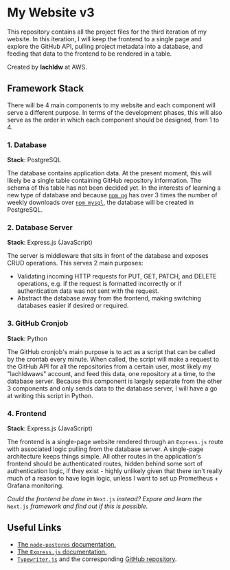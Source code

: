 # My Website v3

This repository contains all the project files for the third iteration of my website. In this iteration, I will keep the frontend to a single page and explore the GitHub API, pulling project metadata into a database, and feeding that data to the frontend to be rendered in a table.

Created by **lachldw** at AWS.

## Framework Stack

There will be 4 main components to my website and each component will serve a different purpose. In terms of the development phases, this will also serve as the order in which each component should be designed, from 1 to 4.

### 1. Database

**Stack**: PostgreSQL

The database contains application data. At the present moment, this will likely be a single table containing GitHub repository information. The schema of this table has not been decided yet. In the interests of learning a new type of database and because [`npm pg`](https://www.npmjs.com/package/pg) has over 3 times the number of weekly downloads over [`npm mysql`](https://www.npmjs.com/package/mysql), the database will be created in PostgreSQL.

### 2. Database Server

**Stack**: Express.js (JavaScript)

The server is middleware that sits in front of the database and exposes CRUD operations. This serves 2 main purposes:

- Validating incoming HTTP requests for PUT, GET, PATCH, and DELETE operations, e.g. if the request is formatted incorrectly or if authentication data was not sent with the request.
- Abstract the database away from the frontend, making switching databases easier if desired or required.

### 3. GitHub Cronjob

**Stack**: Python

The GitHub cronjob's main purpose is to act as a script that can be called by the crontab every minute. When called, the script will make a request to the GitHub API for all the repositories from a certain user, most likely my "lachldwaws" account, and feed this data, one repository at a time, to the database server. Because this component is largely separate from the other 3 components and only sends data to the database server, I will have a go at writing this script in Python.

### 4. Frontend

**Stack**: Express.js (JavaScript)

The frontend is a single-page website rendered through an `Express.js` route with associated logic pulling from the database server. A single-page architecture keeps things simple. All other routes in the application's frontend should be authenticated routes, hidden behind some sort of authentication logic, if they exist - highly unlikely given that there isn't really much of a reason to have login logic, unless I want to set up Prometheus + Grafana monitoring.

*Could the frontend be done in* `Next.js` *instead? Expore and learn the* `Next.js` *framework and find out if this is possible.*

## Useful Links

- [The `node-postgres` documentation.](https://node-postgres.com/)
- [The `Express.js` documentation.](https://expressjs.com/)
- [`Typewriter.js`](https://safi.me.uk/typewriterjs/) and the corresponding [GitHub repository](https://github.com/tameemsafi/typewriterjs).